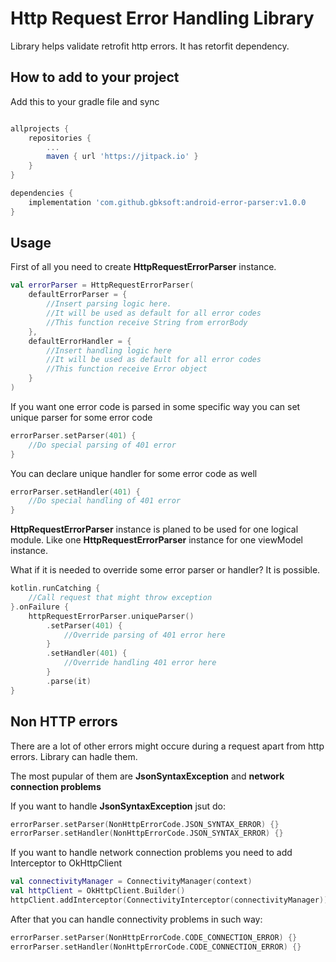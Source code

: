 Http Request Error Handling Library
===========================
Library helps validate retrofit http errors. It has retorfit dependency.

How to add to your project
--------------

Add this to your gradle file and sync
```groovy

allprojects {
	repositories {
		...
		maven { url 'https://jitpack.io' }
	}
}

dependencies {
    implementation 'com.github.gbksoft:android-error-parser:v1.0.0
}
```
Usage
---------
First of all you need to create **HttpRequestErrorParser** instance.
```kotlin
val errorParser = HttpRequestErrorParser(
    defaultErrorParser = { 
        //Insert parsing logic here.
        //It will be used as default for all error codes
        //This function receive String from errorBody
    },
    defaultErrorHandler = {
        //Insert handling logic here
        //It will be used as default for all error codes
        //This function receive Error object
    }
)
```
If you want one error code is parsed in some specific way 
you can set unique parser for some error code
```kotlin
errorParser.setParser(401) {
    //Do special parsing of 401 error
}
```
You can declare unique handler for some error code as well
```kotlin
errorParser.setHandler(401) {
    //Do special handling of 401 error
}
```
**HttpRequestErrorParser** instance is planed to be used for one logical module.
Like one **HttpRequestErrorParser** instance for one viewModel instance.

What if it is needed to override some error parser or handler? It is possible.
```kotlin
kotlin.runCatching {
    //Call request that might throw exception
}.onFailure {
    httpRequestErrorParser.uniqueParser()
        .setParser(401) { 
            //Override parsing of 401 error here
        }
        .setHandler(401) { 
            //Override handling 401 error here
        }
        .parse(it)
}
```

Non HTTP errors
---------
There are a lot of other errors might occure 
during a request apart from http errors. Library can hadle them.

The most pupular of them are **JsonSyntaxException** and **network connection problems**

If you want to handle **JsonSyntaxException** jsut do:
```kotlin
errorParser.setParser(NonHttpErrorCode.JSON_SYNTAX_ERROR) {}
errorParser.setHandler(NonHttpErrorCode.JSON_SYNTAX_ERROR) {}
```

If you want to handle network connection problems 
you need to add Interceptor to OkHttpClient
```kotlin
val connectivityManager = ConnectivityManager(context)
val httpClient = OkHttpClient.Builder()
httpClient.addInterceptor(ConnectivityInterceptor(connectivityManager))
```
After that you can handle connectivity problems in such way:
```kotlin
errorParser.setParser(NonHttpErrorCode.CODE_CONNECTION_ERROR) {}
errorParser.setHandler(NonHttpErrorCode.CODE_CONNECTION_ERROR) {}
```